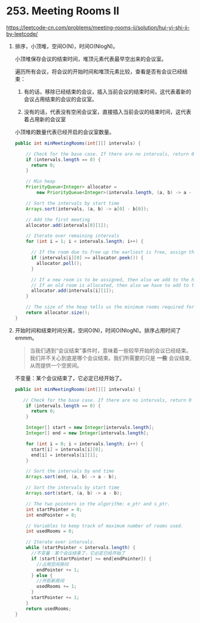 # 253. Meeting Rooms II

 https://leetcode-cn.com/problems/meeting-rooms-ii/solution/hui-yi-shi-ii-by-leetcode/ 

1. 排序，小顶堆，空间O(N)，时间O(NlogN)。

   小顶堆保存会议的结束时间，堆顶元素代表最早空出来的会议室。

   遍历所有会议，将会议的开始时间和堆顶元素比较，查看是否有会议已经结束：

   1. 有的话，移除已经结束的会议，插入当前会议的结束时间，这代表着新的会议占用结束的会议的会议室。

   2. 没有的话，代表没有空闲会议室，直接插入当前会议的结束时间，这代表着占用新的会议室

   小顶堆的数量代表已经开启的会议室数量。

   ```java
   public int minMeetingRooms(int[][] intervals) {
   
       // Check for the base case. If there are no intervals, return 0
       if (intervals.length == 0) {
         return 0;
       }
   
       // Min heap
       PriorityQueue<Integer> allocator =
           new PriorityQueue<Integer>(intervals.length, (a, b) -> a - b);
   
       // Sort the intervals by start time
       Arrays.sort(intervals, (a, b) -> a[0] - b[0]);
   
       // Add the first meeting
       allocator.add(intervals[0][1]);
   
       // Iterate over remaining intervals
       for (int i = 1; i < intervals.length; i++) {
   
         // If the room due to free up the earliest is free, assign that room to this meeting.
         if (intervals[i][0] >= allocator.peek()) {
           allocator.poll();
         }
   
         // If a new room is to be assigned, then also we add to the heap,
         // If an old room is allocated, then also we have to add to the heap with updated end time.
         allocator.add(intervals[i][1]);
       }
   
       // The size of the heap tells us the minimum rooms required for all the meetings.
       return allocator.size();
   }
   ```

   

2. 开始时间和结束时间分离，空间O(N)，时间O(NlogN)。排序占用时间了emmm。

   >  当我们遇到“会议结束”事件时，意味着一些较早开始的会议已经结束。我们并不关心到底是哪个会议结束。我们所需要的只是 **一些** 会议结束,从而提供一个空房间。 

   不变量：某个会议结束了，它必定已经开始了。

   ```java
   public int minMeetingRooms(int[][] intervals) {
   
      // Check for the base case. If there are no intervals, return 0
       if (intervals.length == 0) {
         return 0;
       }
   
       Integer[] start = new Integer[intervals.length];
       Integer[] end = new Integer[intervals.length];
   
       for (int i = 0; i < intervals.length; i++) {
         start[i] = intervals[i][0];
         end[i] = intervals[i][1];
       }
   
       // Sort the intervals by end time
       Arrays.sort(end, (a, b) -> a - b);
   
       // Sort the intervals by start time
       Arrays.sort(start, (a, b) -> a - b);
   
       // The two pointers in the algorithm: e_ptr and s_ptr.
       int startPointer = 0;
       int endPointer = 0;
   
       // Variables to keep track of maximum number of rooms used.
       int usedRooms = 0;
   
       // Iterate over intervals.
       while (startPointer < intervals.length) {
         //不变量：某个会议结束了，它必定已经开始了
         if (start[startPointer] >= end[endPointer]) {
           //占用空闲房间
           endPointer += 1;
         } else {
           //开启新房间
           usedRooms += 1;
         }
         startPointer += 1;
       }
       return usedRooms;
   }
   ```

   